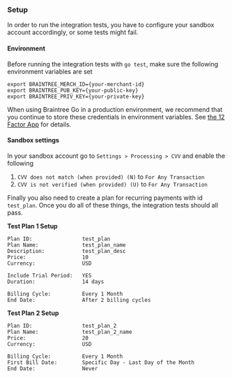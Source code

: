 ### Setup

In order to run the integration tests, you have to configure your sandbox account accordingly, or some tests might fail.

#### Environment

Before running the integration tests with `go test`, make sure the following environment variables are set

```
export BRAINTREE_MERCH_ID={your-merchant-id}
export BRAINTREE_PUB_KEY={your-public-key}
export BRAINTREE_PRIV_KEY={your-private-key}
```

When using Braintree Go in a production environment, we recommend that you continue to store these credentials in environment variables. See [the 12 Factor App](http://www.12factor.net/config) for details.

#### Sandbox settings

In your sandbox account go to `Settings > Processing > CVV` and enable the following

  1. `CVV does not match (when provided) (N)` to `For Any Transaction`
  2. `CVV is not verified (when provided) (U)` to `For Any Transaction`

Finally you also need to create a plan for recurring payments with id `test_plan`. Once you do all of these things, the integration tests should all pass.

**Test Plan 1 Setup**

```
Plan ID:                test_plan
Plan Name:              test_plan_name
Description:            test_plan_desc
Price:                  10
Currency:               USD

Include Trial Period:   YES
Duration:               14 days

Billing Cycle:          Every 1 Month
End Date:               After 2 billing cycles
```

**Test Plan 2 Setup**

```
Plan ID:                test_plan_2
Plan Name:              test_plan_2_name
Price:                  20
Currency:               USD

Billing Cycle:          Every 1 Month
First Bill Date:        Specific Day - Last Day of the Month
End Date:               Never
```
